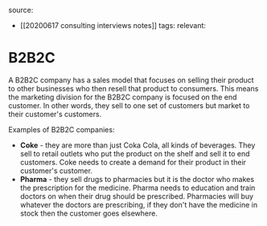 source:
- [[20200617 consulting interviews notes]]
tags:
relevant:

# B2B2C

A B2B2C company has a sales model that focuses on selling their product to other businesses who then resell that product to consumers. This means the marketing division for the B2B2C company is focused on the end customer. In other words, they sell to one set of customers but market to their customer's customers.

Examples of B2B2C companies:
- **Coke** - they are more than just Coka Cola, all kinds of beverages. They sell to retail outlets who put the product on the shelf and sell it to end customers. Coke needs to create a demand for their product in their customer's customer.
- **Pharma** - they sell drugs to pharmacies but it is the doctor who makes the prescription for the medicine. Pharma needs to education and train doctors on when their drug should be prescribed. Pharmacies will buy whatever the doctors are prescribing, if they don't have the medicine in stock then the customer goes elsewhere.

